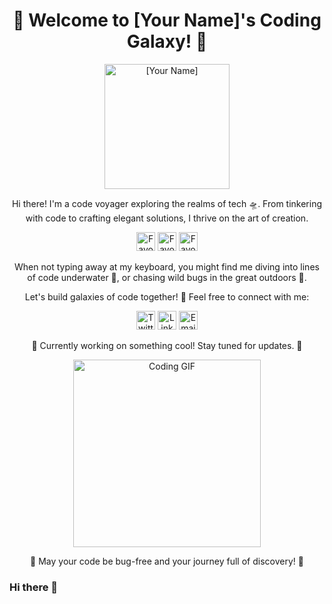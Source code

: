 <h1 align="center">🚀 Welcome to [Your Name]'s Coding Galaxy! 🌌</h1>

<p align="center">
  <img src="your-profile-image-url" alt="[Your Name]" width="200" />
</p>

<p align="center">
  Hi there! I'm a code voyager exploring the realms of tech 🛸. From tinkering with code to crafting elegant solutions, I thrive on the art of creation.
</p>

<p align="center">
  <img src="your-favorite-language-icon" alt="Favorite Language" width="30" />
  <img src="your-favorite-framework-icon" alt="Favorite Framework" width="30" />
  <img src="your-favorite-tool-icon" alt="Favorite Tool" width="30" />
</p>

<p align="center">
  When not typing away at my keyboard, you might find me diving into lines of code underwater 🌊, or chasing wild bugs in the great outdoors 🌳.
</p>

<p align="center">
  Let's build galaxies of code together! 🌟 Feel free to connect with me:
</p>

<p align="center">
  <a href="https://twitter.com/your-handle"><img src="twitter-icon" alt="Twitter" width="30" /></a>
  <a href="https://linkedin.com/in/your-profile"><img src="linkedin-icon" alt="LinkedIn" width="30" /></a>
  <a href="mailto:your@email.com"><img src="email-icon" alt="Email" width="30" /></a>
</p>

<p align="center">
  🚧 Currently working on something cool! Stay tuned for updates. 🚧
</p>

<p align="center">
  <img src="animated-coding-gif" alt="Coding GIF" width="300" />
</p>

<p align="center">
  🌟 May your code be bug-free and your journey full of discovery! 🌟
</p>



### Hi there 👋

<!--
**Natalia3ramirez/natalia3ramirez** is a ✨ _special_ ✨ repository because its `README.md` (this file) appears on your GitHub profile.

Here are some ideas to get you started:

- 🔭 I’m currently working on ...
- 🌱 I’m currently learning ...
- 👯 I’m looking to collaborate on ...
- 🤔 I’m looking for help with ...
- 💬 Ask me about ...
- 📫 How to reach me: ...
- 😄 Pronouns: ...
- ⚡ Fun fact: ...
-->
